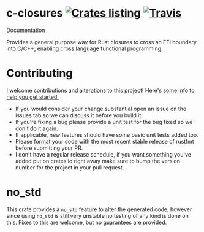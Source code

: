# c-closures [![Crates listing](https://img.shields.io/crates/v/c-closures-build.svg)](https://crates.io/crates/c-closures-build) [![Travis](https://travis-ci.com/Xaeroxe/c-closures-rs.svg?branch=master)](https://travis-ci.com/Xaeroxe/c-closures-rs)

[Documentation](https://docs.rs/c-closures-build/)

Provides a general purpose way for Rust closures to cross an FFI boundary into C/C++, enabling cross language functional programming.

# Contributing

I welcome contributions and alterations to this project! [Here's some info to help you get started.](https://help.github.com/articles/about-pull-requests/)

- If you would consider your change substantial open an issue on the issues tab so we can discuss it before you build it.
- If you're fixing a bug please provide a unit test for the bug fixed so we don't do it again.
- If applicable, new features should have some basic unit tests added too.
- Please format your code with the most recent stable release of rustfmt before submitting your PR.
- I don't have a regular release schedule, if you want something you've added put on crates.io right away make sure to
bump the version number for the project in your pull request.

# no_std

This crate provides a `no_std` feature to alter the generated code, however since using `no_std` is still very unstable no testing of any kind is done on this.
Fixes to this are welcome, but no guarantees are provided.
